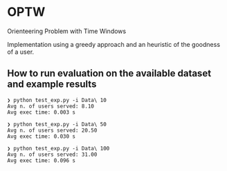 # OPTW

Orienteering Problem with Time Windows

Implementation using a greedy approach and an heuristic of the goodness of a user.


## How to run evaluation on the available dataset and example results

```
❯ python test_exp.py -i Data\ 10
Avg n. of users served: 8.10
Avg exec time: 0.003 s
```

```
❯ python test_exp.py -i Data\ 50
Avg n. of users served: 20.50
Avg exec time: 0.030 s
```

```
❯ python test_exp.py -i Data\ 100
Avg n. of users served: 31.00
Avg exec time: 0.096 s
```
